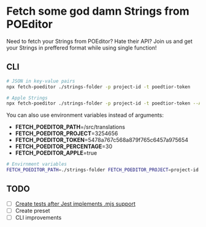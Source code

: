 # Fetch some god damn Strings from POEditor

Need to fetch your Strings from POEditor? Hate their API? Join us and get your Strings in preffered format while using single function!

## CLI

```bash
# JSON in key-value pairs
npx fetch-poeditor ./strings-folder -p project-id -t poedtior-token
```

```bash
# Apple Strings
npx fetch-poeditor ./strings-folder -p project-id -t poedtior-token --APPLE
```

You can also use environment variables instead of arguments:
* **FETCH_POEDITOR_PATH**=/src/translations
* **FETCH_POEDITOR_PROJECT**=3254656
* **FETCH_POEDITOR_TOKEN**=5478a767c568a879f765c6457a975654
* **FETCH_POEDITOR_PERCENTAGE**=30
* **FETCH_POEDITOR_APPLE**=true

```bash
# Envirnment variables
FETCH_POEDITOR_PATH=./strings-folder FETCH_POEDITOR_PROJECT=project-id FETCH_POEDITOR_TOKEN=poedtior-token npx fetch-poeditor
```

## TODO

- [ ] [Create tests after Jest implements .mjs support](https://github.com/facebook/jest/issues/4842)
- [ ] Create preset
- [ ] CLI improvements
